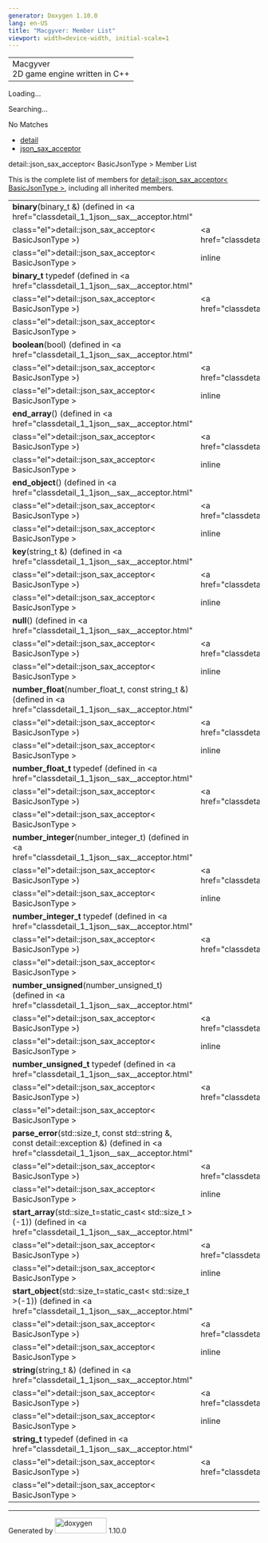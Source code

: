 ```yaml
---
generator: Doxygen 1.10.0
lang: en-US
title: "Macgyver: Member List"
viewport: width=device-width, initial-scale=1
---
```


<div id="top">

<div id="titlearea">

<table data-cellspacing="0" data-cellpadding="0">
<colgroup>
<col style="width: 100%" />
</colgroup>
<tbody>
<tr id="projectrow" class="odd">
<td id="projectalign"><div id="projectname">
Macgyver
</div>
<div id="projectbrief">
2D game engine written in C++
</div></td>
</tr>
</tbody>
</table>

</div>

<div id="main-nav">

</div>

<div id="MSearchSelectWindow"
onmouseover="return searchBox.OnSearchSelectShow()"
onmouseout="return searchBox.OnSearchSelectHide()"
onkeydown="return searchBox.OnSearchSelectKey(event)">

</div>

<div id="MSearchResultsWindow">

<div id="MSearchResults">

<div class="SRPage">

<div id="SRIndex">

<div id="SRResults">

</div>

<div id="Loading" class="SRStatus">

Loading...

</div>

<div id="Searching" class="SRStatus">

Searching...

</div>

<div id="NoMatches" class="SRStatus">

No Matches

</div>

</div>

</div>

</div>

</div>

<div id="nav-path" class="navpath">

- <a href="namespacedetail.html" class="el">detail</a>
- <a href="classdetail_1_1json__sax__acceptor.html"
  class="el">json_sax_acceptor</a>

</div>

</div>

<div class="header">

<div class="headertitle">

<div class="title">

detail::json_sax_acceptor\< BasicJsonType \> Member List

</div>

</div>

</div>

<div class="contents">

This is the complete list of members for
<a href="classdetail_1_1json__sax__acceptor.html"
class="el">detail::json_sax_acceptor&lt; BasicJsonType &gt;</a>,
including all inherited members.

|                                                                                                                                            |                                                                 |                                    |
|--------------------------------------------------------------------------------------------------------------------------------------------|-----------------------------------------------------------------|------------------------------------|
| **binary**(binary_t &) (defined in <a href="classdetail_1_1json__sax__acceptor.html"                                                       
 class="el">detail::json_sax_acceptor&lt; BasicJsonType &gt;</a>)                                                                            | <a href="classdetail_1_1json__sax__acceptor.html"               
                                                                                                                                              class="el">detail::json_sax_acceptor&lt; BasicJsonType &gt;</a>  | <span class="mlabel">inline</span> |
| **binary_t** typedef (defined in <a href="classdetail_1_1json__sax__acceptor.html"                                                         
 class="el">detail::json_sax_acceptor&lt; BasicJsonType &gt;</a>)                                                                            | <a href="classdetail_1_1json__sax__acceptor.html"               
                                                                                                                                              class="el">detail::json_sax_acceptor&lt; BasicJsonType &gt;</a>  |                                    |
| **boolean**(bool) (defined in <a href="classdetail_1_1json__sax__acceptor.html"                                                            
 class="el">detail::json_sax_acceptor&lt; BasicJsonType &gt;</a>)                                                                            | <a href="classdetail_1_1json__sax__acceptor.html"               
                                                                                                                                              class="el">detail::json_sax_acceptor&lt; BasicJsonType &gt;</a>  | <span class="mlabel">inline</span> |
| **end_array**() (defined in <a href="classdetail_1_1json__sax__acceptor.html"                                                              
 class="el">detail::json_sax_acceptor&lt; BasicJsonType &gt;</a>)                                                                            | <a href="classdetail_1_1json__sax__acceptor.html"               
                                                                                                                                              class="el">detail::json_sax_acceptor&lt; BasicJsonType &gt;</a>  | <span class="mlabel">inline</span> |
| **end_object**() (defined in <a href="classdetail_1_1json__sax__acceptor.html"                                                             
 class="el">detail::json_sax_acceptor&lt; BasicJsonType &gt;</a>)                                                                            | <a href="classdetail_1_1json__sax__acceptor.html"               
                                                                                                                                              class="el">detail::json_sax_acceptor&lt; BasicJsonType &gt;</a>  | <span class="mlabel">inline</span> |
| **key**(string_t &) (defined in <a href="classdetail_1_1json__sax__acceptor.html"                                                          
 class="el">detail::json_sax_acceptor&lt; BasicJsonType &gt;</a>)                                                                            | <a href="classdetail_1_1json__sax__acceptor.html"               
                                                                                                                                              class="el">detail::json_sax_acceptor&lt; BasicJsonType &gt;</a>  | <span class="mlabel">inline</span> |
| **null**() (defined in <a href="classdetail_1_1json__sax__acceptor.html"                                                                   
 class="el">detail::json_sax_acceptor&lt; BasicJsonType &gt;</a>)                                                                            | <a href="classdetail_1_1json__sax__acceptor.html"               
                                                                                                                                              class="el">detail::json_sax_acceptor&lt; BasicJsonType &gt;</a>  | <span class="mlabel">inline</span> |
| **number_float**(number_float_t, const string_t &) (defined in <a href="classdetail_1_1json__sax__acceptor.html"                           
 class="el">detail::json_sax_acceptor&lt; BasicJsonType &gt;</a>)                                                                            | <a href="classdetail_1_1json__sax__acceptor.html"               
                                                                                                                                              class="el">detail::json_sax_acceptor&lt; BasicJsonType &gt;</a>  | <span class="mlabel">inline</span> |
| **number_float_t** typedef (defined in <a href="classdetail_1_1json__sax__acceptor.html"                                                   
 class="el">detail::json_sax_acceptor&lt; BasicJsonType &gt;</a>)                                                                            | <a href="classdetail_1_1json__sax__acceptor.html"               
                                                                                                                                              class="el">detail::json_sax_acceptor&lt; BasicJsonType &gt;</a>  |                                    |
| **number_integer**(number_integer_t) (defined in <a href="classdetail_1_1json__sax__acceptor.html"                                         
 class="el">detail::json_sax_acceptor&lt; BasicJsonType &gt;</a>)                                                                            | <a href="classdetail_1_1json__sax__acceptor.html"               
                                                                                                                                              class="el">detail::json_sax_acceptor&lt; BasicJsonType &gt;</a>  | <span class="mlabel">inline</span> |
| **number_integer_t** typedef (defined in <a href="classdetail_1_1json__sax__acceptor.html"                                                 
 class="el">detail::json_sax_acceptor&lt; BasicJsonType &gt;</a>)                                                                            | <a href="classdetail_1_1json__sax__acceptor.html"               
                                                                                                                                              class="el">detail::json_sax_acceptor&lt; BasicJsonType &gt;</a>  |                                    |
| **number_unsigned**(number_unsigned_t) (defined in <a href="classdetail_1_1json__sax__acceptor.html"                                       
 class="el">detail::json_sax_acceptor&lt; BasicJsonType &gt;</a>)                                                                            | <a href="classdetail_1_1json__sax__acceptor.html"               
                                                                                                                                              class="el">detail::json_sax_acceptor&lt; BasicJsonType &gt;</a>  | <span class="mlabel">inline</span> |
| **number_unsigned_t** typedef (defined in <a href="classdetail_1_1json__sax__acceptor.html"                                                
 class="el">detail::json_sax_acceptor&lt; BasicJsonType &gt;</a>)                                                                            | <a href="classdetail_1_1json__sax__acceptor.html"               
                                                                                                                                              class="el">detail::json_sax_acceptor&lt; BasicJsonType &gt;</a>  |                                    |
| **parse_error**(std::size_t, const std::string &, const detail::exception &) (defined in <a href="classdetail_1_1json__sax__acceptor.html" 
 class="el">detail::json_sax_acceptor&lt; BasicJsonType &gt;</a>)                                                                            | <a href="classdetail_1_1json__sax__acceptor.html"               
                                                                                                                                              class="el">detail::json_sax_acceptor&lt; BasicJsonType &gt;</a>  | <span class="mlabel">inline</span> |
| **start_array**(std::size_t=static_cast\< std::size_t \>(-1)) (defined in <a href="classdetail_1_1json__sax__acceptor.html"                
 class="el">detail::json_sax_acceptor&lt; BasicJsonType &gt;</a>)                                                                            | <a href="classdetail_1_1json__sax__acceptor.html"               
                                                                                                                                              class="el">detail::json_sax_acceptor&lt; BasicJsonType &gt;</a>  | <span class="mlabel">inline</span> |
| **start_object**(std::size_t=static_cast\< std::size_t \>(-1)) (defined in <a href="classdetail_1_1json__sax__acceptor.html"               
 class="el">detail::json_sax_acceptor&lt; BasicJsonType &gt;</a>)                                                                            | <a href="classdetail_1_1json__sax__acceptor.html"               
                                                                                                                                              class="el">detail::json_sax_acceptor&lt; BasicJsonType &gt;</a>  | <span class="mlabel">inline</span> |
| **string**(string_t &) (defined in <a href="classdetail_1_1json__sax__acceptor.html"                                                       
 class="el">detail::json_sax_acceptor&lt; BasicJsonType &gt;</a>)                                                                            | <a href="classdetail_1_1json__sax__acceptor.html"               
                                                                                                                                              class="el">detail::json_sax_acceptor&lt; BasicJsonType &gt;</a>  | <span class="mlabel">inline</span> |
| **string_t** typedef (defined in <a href="classdetail_1_1json__sax__acceptor.html"                                                         
 class="el">detail::json_sax_acceptor&lt; BasicJsonType &gt;</a>)                                                                            | <a href="classdetail_1_1json__sax__acceptor.html"               
                                                                                                                                              class="el">detail::json_sax_acceptor&lt; BasicJsonType &gt;</a>  |                                    |

</div>

------------------------------------------------------------------------

<span class="small">Generated
by [<img src="doxygen.svg" class="footer" width="104" height="31"
alt="doxygen" />](https://www.doxygen.org/index.html) 1.10.0</span>

